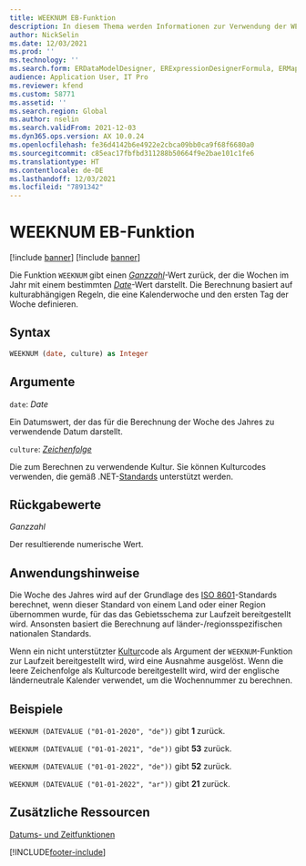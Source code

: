 ```yaml
---
title: WEEKNUM EB-Funktion
description: In diesem Thema werden Informationen zur Verwendung der WEEKNUM-Funktion bei der elektronischen Berichterstellung bereitgestellt.
author: NickSelin
ms.date: 12/03/2021
ms.prod: ''
ms.technology: ''
ms.search.form: ERDataModelDesigner, ERExpressionDesignerFormula, ERMappedFormatDesigner, ERModelMappingDesigner
audience: Application User, IT Pro
ms.reviewer: kfend
ms.custom: 58771
ms.assetid: ''
ms.search.region: Global
ms.author: nselin
ms.search.validFrom: 2021-12-03
ms.dyn365.ops.version: AX 10.0.24
ms.openlocfilehash: fe36d4142b6e4922e2cbca09bb0ca9f68f6680a0
ms.sourcegitcommit: c85eac17fbfbd311288b50664f9e2bae101c1fe6
ms.translationtype: HT
ms.contentlocale: de-DE
ms.lasthandoff: 12/03/2021
ms.locfileid: "7891342"
---
```

# <a name="weeknum-er-function"></a>WEEKNUM EB-Funktion

[!include [banner](../includes/banner.md)]
[!include [banner](../includes/preview-banner.md)]

Die Funktion `WEEKNUM` gibt einen *[Ganzzahl](er-formula-supported-data-types-primitive.md#integer)*-Wert zurück, der die Wochen im Jahr mit einem bestimmten *[Date](er-formula-supported-data-types-primitive.md#date)*-Wert darstellt. Die Berechnung basiert auf kulturabhängigen Regeln, die eine Kalenderwoche und den ersten Tag der Woche definieren.

## <a name="syntax"></a>Syntax

```vb
WEEKNUM (date, culture) as Integer
```

## <a name=""></a><a name="arguments">Argumente</a>

`date`: *Date*

Ein Datumswert, der das für die Berechnung der Woche des Jahres zu verwendende Datum darstellt.

`culture`: *[Zeichenfolge](er-formula-supported-data-types-primitive.md#string)*

Die zum Berechnen zu verwendende Kultur. Sie können Kulturcodes verwenden, die gemäß .NET-[Standards](/dotnet/api/system.globalization.cultureinfo.getcultures?view=net-5.0) unterstützt werden.

## <a name="return-values"></a>Rückgabewerte

*Ganzzahl*

Der resultierende numerische Wert.

## <a name="usage-notes"></a>Anwendungshinweise

Die Woche des Jahres wird auf der Grundlage des [ISO 8601](https://www.iso.org/iso-8601-date-and-time-format.html)-Standards berechnet, wenn dieser Standard von einem Land oder einer Region übernommen wurde, für das das Gebietsschema zur Laufzeit bereitgestellt wird. Ansonsten basiert die Berechnung auf länder-/regionsspezifischen nationalen Standards.

Wenn ein nicht unterstützter [Kultur](#arguments)code als Argument der `WEEKNUM`-Funktion zur Laufzeit bereitgestellt wird, wird eine Ausnahme ausgelöst. Wenn die leere Zeichenfolge als Kulturcode bereitgestellt wird, wird der englische länderneutrale Kalender verwendet, um die Wochennummer zu berechnen.

## <a name="examples"></a>Beispiele

`WEEKNUM (DATEVALUE ("01-01-2020", "de"))` gibt **1** zurück.

`WEEKNUM (DATEVALUE ("01-01-2021", "de"))` gibt **53** zurück.

`WEEKNUM (DATEVALUE ("01-01-2022", "de"))` gibt **52** zurück.

`WEEKNUM (DATEVALUE ("01-01-2022", "ar"))` gibt **21** zurück.

## <a name="additional-resources"></a>Zusätzliche Ressourcen

[Datums- und Zeitfunktionen](er-functions-category-datetime.md)

[!INCLUDE[footer-include](../../../includes/footer-banner.md)]
